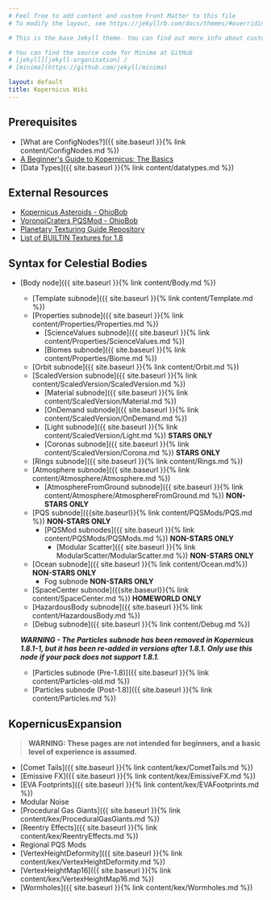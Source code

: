```yaml
---
# Feel free to add content and custom Front Matter to this file
# To modify the layout, see https://jekyllrb.com/docs/themes/#overriding-theme-defaults

# This is the base Jekyll theme. You can find out more info about customizing your Jekyll theme, as well as basic Jekyll usage documentation at [jekyllrb.com](https://jekyllrb.com/)

# You can find the source code for Minima at GitHub
# [jekyll][jekyll-organization] /
# [minima](https://github.com/jekyll/minima)

layout: default
title: Kopernicus Wiki
---
```


## Prerequisites
* [What are ConfigNodes?]({{ site.baseurl }}{% link content/ConfigNodes.md %})
* [A Beginner's Guide to Kopernicus: The Basics](https://forum.kerbalspaceprogram.com/index.php?/topic/129540-a-beginners-guide-to-kopernicus-the-basics/)
* [Data Types]({{ site.baseurl }}{% link content/datatypes.md %})

## External Resources
* [Kopernicus Asteroids - OhioBob](https://www.dropbox.com/s/lag8opde3zimjqc/KopernicusAsteroids.pdf?dl=0)
* [VoronoiCraters PQSMod - OhioBob](https://www.dropbox.com/s/fnd0bblv5otqlhc/KSP_VoronoiCraters.pdf?dl=0)
* [Planetary Texturing Guide Repository](https://forum.kerbalspaceprogram.com/index.php?/topic/165285-planetary-texturing-guide-repository/)
* [List of BUILTIN Textures for 1.8](https://github.com/GER-Space/Kerbal-Konstructs/wiki/Builtin-Textures-for-KSP-1.8)

## Syntax for Celestial Bodies
* [Body node]({{ site.baseurl }}{% link content/Body.md %})
  + [Template subnode]({{ site.baseurl }}{% link content/Template.md %})
  + [Properties subnode]({{ site.baseurl }}{% link content/Properties/Properties.md %})
    - [ScienceValues subnode]({{ site.baseurl }}{% link content/Properties/ScienceValues.md %})
    - [Biomes subnode]({{ site.baseurl }}{% link content/Properties/Biome.md %})
  + [Orbit subnode]({{ site.baseurl }}{% link content/Orbit.md %})
  + [ScaledVersion subnode]({{ site.baseurl }}{% link content/ScaledVersion/ScaledVersion.md %})
    - [Material subnode]({{ site.baseurl }}{% link content/ScaledVersion/Material.md %})
    - [OnDemand subnode]({{ site.baseurl }}{% link content/ScaledVersion/OnDemand.md %})
    - [Light subnode]({{ site.baseurl }}{% link content/ScaledVersion/Light.md %}) **STARS ONLY**
    - [Coronas subnode]({{ site.baseurl }}{% link content/ScaledVersion/Corona.md %}) **STARS ONLY**
  + [Rings subnode]({{ site.baseurl }}{% link content/Rings.md %})
  + [Atmosphere subnode]({{ site.baseurl }}{% link content/Atmosphere/Atmosphere.md %})
    - [AtmosphereFromGround subnode]({{ site.baseurl }}{% link content/Atmosphere/AtmosphereFromGround.md %}) **NON-STARS ONLY**
  + [PQS subnode]({{site.baseurl}}{% link content/PQSMods/PQS.md %}) **NON-STARS ONLY**
    - [PQSMod subnodes]({{ site.baseurl }}{% link content/PQSMods/PQSMods.md %}) **NON-STARS ONLY**
      * [Modular Scatter]({{ site.baseurl }}{% link ModularScatter/ModularScatter.md %}) **NON-STARS ONLY**
  + [Ocean subnode]({{ site.baseurl }}{% link content/Ocean.md%}) **NON-STARS ONLY**
    - Fog subnode **NON-STARS ONLY**
  + [SpaceCenter subnode]({{site.baseurl}}{% link content/SpaceCenter.md %}) **HOMEWORLD ONLY**
  + [HazardousBody subnode]({{ site.baseurl }}{% link content/HazardousBody.md %})
  + [Debug subnode]({{ site.baseurl }}{% link content/Debug.md %})
  
  ***WARNING - The Particles subnode has been removed in Kopernicus 1.8.1-1, but it has been re-added in versions after 1.8.1. Only use this node if your pack does not support 1.8.1.***
  + [Particles subnode (Pre-1.8)]({{ site.baseurl }}{% link content/Particles-old.md %})
  + [Particles subnode (Post-1.8)]({{ site.baseurl }}{% link content/Particles.md %})

## KopernicusExpansion
> **WARNING: These pages are not intended for beginners, and a basic level of experience is assumed.**
* [Comet Tails]({{ site.baseurl }}{% link content/kex/CometTails.md %})
* [Emissive FX]({{ site.baseurl }}{% link content/kex/EmissiveFX.md %})
* [EVA Footprints]({{ site.baseurl }}{% link content/kex/EVAFootprints.md %})
* Modular Noise
* [Procedural Gas Giants]({{ site.baseurl }}{% link content/kex/ProceduralGasGiants.md %})
* [Reentry Effects]({{ site.baseurl }}{% link content/kex/ReentryEffects.md %})
* Regional PQS Mods
* [VertexHeightDeformity]({{ site.baseurl }}{% link content/kex/VertexHeightDeformity.md %})
* [VertexHeightMap16]({{ site.baseurl }}{% link content/kex/VertexHeightMap16.md %})
* [Wormholes]({{ site.baseurl }}{% link content/kex/Wormholes.md %})
